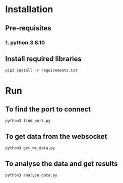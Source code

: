 # Installation
## Pre-requisites
### 1. python:3.8.10

## Install required libraries
`pip3 install -r requirements.txt`

# Run

## To find the port to connect

`python3 find_port.py`

## To get data from the websocket

`python3 get_ws_data.py`

## To analyse the data and get results

`python3 analyse_data.py`